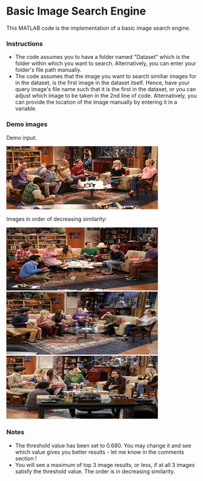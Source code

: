 # Basic Image Search Engine
This MATLAB code is the implementation of a basic image search engine.

### Instructions

- The code assumes you to have a folder named "Dataset" which is the folder within which you want to search. Alternatively, you can enter your folder's file path manually.
- The code assumes that the image you want to search similiar images for in the dataset, is the first image in the dataset itself. Hence, have your query image's file name such that it is the first in the dataset, or you can adjust which image to be taken in the 2nd line of code. Alternatively, you can provide the location of the image manually by entering it in a variable.

### Demo images

Demo input:

<img src="demo_pics/ip.jpg" alt="Demo input" width="400" height="166"/>

Images in order of decreasing similarity:

<img src="demo_pics/op1.jpg" alt="Output 1" width="400" height="166"/>


<img src="demo_pics/op2.jpg" alt="Output 2" width="400" height="166"/>


<img src="demo_pics/op3.jpg" alt="Output 3" width="400" height="166"/>


### Notes

- The threshold value has been set to 0.680. You may change it and see which value gives you better results - let me know in the comments section !
- You will see a maximum of top 3 image results, or less, if at all 3 images satisfy the threshold value. The order is in decreasing similarity.
